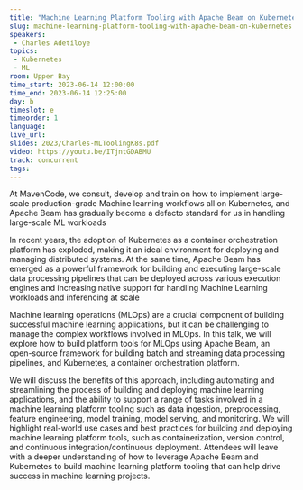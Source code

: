 ```yaml
---
title: "Machine Learning Platform Tooling with Apache Beam on Kubernetes"
slug: machine-learning-platform-tooling-with-apache-beam-on-kubernetes
speakers:
 - Charles Adetiloye
topics:
 - Kubernetes
 - ML
room: Upper Bay
time_start: 2023-06-14 12:00:00
time_end: 2023-06-14 12:25:00
day: b
timeslot: e
timeorder: 1
language: 
live_url: 
slides: 2023/Charles-MLToolingK8s.pdf
video: https://youtu.be/ITjntGDABMU
track: concurrent
tags:
---
```


At MavenCode, we consult, develop and train on how to implement large-scale production-grade Machine learning workflows all on Kubernetes, and Apache Beam has gradually become a defacto standard for us in handling large-scale ML workloads
 
 
 
 In recent years, the adoption of Kubernetes as a container orchestration platform has exploded, making it an ideal environment for deploying and managing distributed systems. At the same time, Apache Beam has emerged as a powerful framework for building and executing large-scale data processing pipelines that can be deployed across various execution engines and increasing native support for handling Machine Learning workloads and inferencing at scale
 
 
 
 Machine learning operations (MLOps) are a crucial component of building successful machine learning applications, but it can be challenging to manage the complex workflows involved in MLOps. In this talk, we will explore how to build platform tools for MLOps using Apache Beam, an open-source framework for building batch and streaming data processing pipelines, and Kubernetes, a container orchestration platform.
 
 
 
 We will discuss the benefits of this approach, including automating and streamlining the process of building and deploying machine learning applications, and the ability to support a range of tasks involved in a machine learning platform tooling such as data ingestion, preprocessing, feature engineering, model training, model serving, and monitoring. We will highlight real-world use cases and best practices for building and deploying machine learning platform tools, such as containerization, version control, and continuous integration/continuous deployment. Attendees will leave with a deeper understanding of how to leverage Apache Beam and Kubernetes to build machine learning platform tooling that can help drive success in machine learning projects.